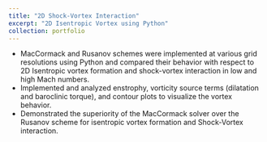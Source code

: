 ```yaml
---
title: "2D Shock-Vortex Interaction"
excerpt: "2D Isentropic Vortex using Python"
collection: portfolio
---
```


* MacCormack and Rusanov schemes were implemented at various grid resolutions using Python and compared
	their behavior with respect to 2D Isentropic vortex formation and shock-vortex interaction in low and high Mach
	numbers.
* Implemented and analyzed enstrophy, vorticity source terms (dilatation and baroclinic torque), and contour
	plots to visualize the vortex behavior.
* Demonstrated the superiority of the MacCormack solver over the Rusanov scheme for isentropic vortex formation
	and Shock-Vortex interaction.